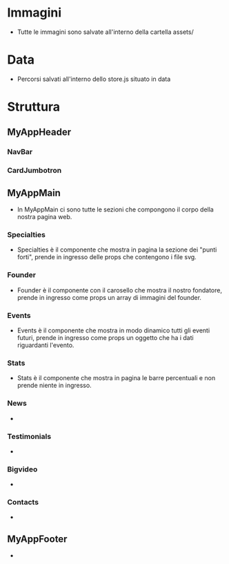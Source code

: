 # Immagini
- Tutte le immagini sono salvate all'interno della cartella assets/

# Data
- Percorsi salvati all'interno dello store.js situato in data

# Struttura

## MyAppHeader
### NavBar
### CardJumbotron

## MyAppMain
- In MyAppMain ci sono tutte le sezioni che compongono il corpo della nostra pagina web.
### Specialties
- Specialties è il componente che mostra in pagina la sezione dei "punti forti",
prende in ingresso delle props che contengono i file svg.
### Founder
- Founder è il componente con il carosello che mostra il nostro fondatore, prende in ingresso come props un array di immagini del founder.
### Events
- Events è il componente che mostra in modo dinamico tutti gli eventi futuri, prende in ingresso come props un oggetto che ha i dati riguardanti l'evento.
### Stats
- Stats è il componente che mostra in pagina le barre percentuali e non prende niente in ingresso.
### News
-
### Testimonials
-
### Bigvideo
-
### Contacts
-
## MyAppFooter
-